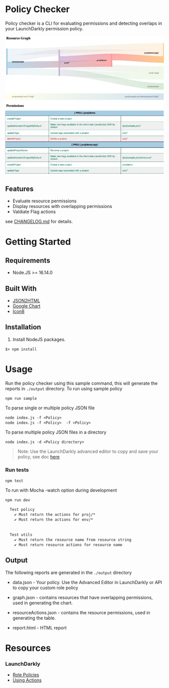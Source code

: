 # Policy Checker

Policy checker is a CLI for evaluating permissions and detecting overlaps in your LaunchDarkly permission policy. 


![](./img/overview.jpg)



## Features
- Evaluate resource permissions
- Display resources with overlapping permissions
- Valdiate Flag actions

see [CHANGELOG.md](CHANGELOG.md) for details.


# Getting Started
## Requirements
* Node.JS >= 16.14.0

## Built With
* [JSON2HTML](https://json2html.com/)
* [Google Chart](https://developers.google.com/chart)
* [Icon8](https://icons8.com)


## Installation
1. Install NodeJS packages.
```
$> npm install
```


# Usage 
Run the policy checker using this sample command, this will generate the reports in `./output` directory.
To run using sample policy
```
npm run sample 
```
To parse single or multiple policy JSON file
``` 
node index.js -f <Policy>
node index.js -f <Policy>  -f <Policy>
```
To parse multiple policy JSON files in a directory
```
node index.js -d <Policy directory>
```


> Note: Use the LaunchDarkly advanced editor to copy and save your policy, see doc [here](https://docs.launchdarkly.com/home/members/role-policies#writing-policies-in-the-advanced-editor)


### Run tests   
```
npm test
```

To run with Mocha -watch option during development

```
npm run dev
```

```
  Test policy
    ✔ Must return the actions for proj/*
    ✔ Must return the actions for env/*
  

  Test utils
    ✔ Must return the resource name from resource string
    ✔ Must return resource actions for resource name

```

## Output 
The following reports are generated in the `./output` directory
* data.json  - Your policy. Use the Advanced Editor in LaunchDarkly or API to copy your custom role policy

* graph.json - contains resources that have overlapping permissions, used in generating the chart.

* resourceActions.json - contains the resource permissions, used in generating the table.

* report.html -  HTML report


# Resources
### LaunchDarkly
* [Role Policies](https://docs.launchdarkly.com/home/members/role-policies)
* [Using Actions](https://docs.launchdarkly.com/home/members/role-actions)
